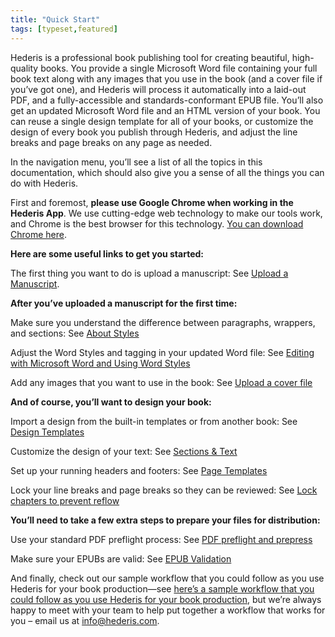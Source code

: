 ```yaml
---
title: "Quick Start"
tags: [typeset,featured]
---
```

 
<html><body><section data-type="chapter" class="hsecchapter" data-hederis-type="hsecchapter" id="quick-start" data-pi-attrs="id: quick-start; data-tags: typeset,featured;" role="doc-chapter" data-tags="typeset,featured" data-author-name=" " data-book-title=" " title="Quick Start"><p class="hblkp" data-hederis-type="hblkp" id="ppHcM0mPR">Hederis is a professional book publishing tool for creating beautiful, high-quality books. You provide a single Microsoft Word file containing your full book text along with any images that you use in the book (and a cover file if you&#8217;ve got one), and Hederis will process it automatically into a laid-out PDF, and a fully-accessible and standards-conformant EPUB file. You&#8217;ll also get an updated Microsoft Word file and an HTML version of your book. You can reuse a single design template for all of your books, or customize the design of every book you publish through Hederis, and adjust the line breaks and page breaks on any page as needed. </p><p class="hblkp" data-hederis-type="hblkp" id="pTEoZMp6L">In the navigation menu, you&#8217;ll see a list of all the topics in this documentation, which should also give you a sense of all the things you can do with Hederis.</p><p class="hblkp" data-hederis-type="hblkp" id="p43Q8e1aZ">First and foremost, <strong data-hederis-type="hspanstrong" id="pcKbLDuSG">please use Google Chrome when working in the Hederis App</strong>. We use cutting-edge web technology to make our tools work, and Chrome is the best browser for this technology. <a href="https://www.google.com/chrome/" data-hederis-type="hspana" id="py1roMrSf"><span class="Hyperlink" data-hederis-type="hspnspan" id="p8PnlCfr3">You can download Chrome here</span></a>.</p><p class="hblkp" data-hederis-type="hblkp" id="p4UhSxweD"><strong class="hspanstrong" data-hederis-type="hspanstrong" id="pHB2VlhUV">Here are some useful links to get you started:</strong></p><p class="hblkp" data-hederis-type="hblkp" id="pDAaw0771">The first thing you want to do is upload a manuscript: See <a href="{% link _docs/upload-a-manuscript.md %}" data-hederis-type="hspana" id="pC3LNCIc7"><span class="Hyperlink" data-hederis-type="hspnspan" id="pd6JcmS7q">Upload a Manuscript</span></a>.</p><p class="hblkp" data-hederis-type="hblkp" id="ppCNImLt5"><strong class="hspanstrong" data-hederis-type="hspanstrong" id="pzMmjQulU">After you&#8217;ve uploaded a manuscript for the first time:</strong></p><p class="hblkp" data-hederis-type="hblkp" id="py9fwtc3E">Make sure you understand the difference between paragraphs, wrappers, and sections: See <a href="{% link _docs/semantic-tagging.md %}" data-hederis-type="hspana" id="pVasKDk6c"><span class="Hyperlink" data-hederis-type="hspnspan" id="p19Mz3fiU">About Styles</span></a></p><p class="hblkp" data-hederis-type="hblkp" id="pMcGNYpjo">Adjust the Word Styles and tagging in your updated Word file: See <a href="{% link _docs/fine-tune-styles.md %}" data-hederis-type="hspana" id="p6VUip8Cl"><span class="Hyperlink" data-hederis-type="hspnspan" id="p5Y2NU4Rs">Editing with Microsoft Word and Using Word Styles</span></a></p><p class="hblkp" data-hederis-type="hblkp" id="pCtUv2F9J">Add any images that you want to use in the book: See <a href="{% link _docs/upload-a-cover.md %}" data-hederis-type="hspana" id="pKAh75EGw"><span class="Hyperlink" data-hederis-type="hspnspan" id="pDzxsFga9">Upload a cover file</span></a></p><p class="hblkp" data-hederis-type="hblkp" id="p0evHQ2e5"><strong class="hspanstrong" data-hederis-type="hspanstrong" id="pt1DlDhfl">And of course, you&#8217;ll want to design your book:</strong></p><p class="hblkp" data-hederis-type="hblkp" id="pcpOmr3bg">Import a design from the built-in templates or from another book: See <a href="{% link _docs/design-templates.md %}" data-hederis-type="hspana" id="pUQhKzpmi"><span class="Hyperlink" data-hederis-type="hspnspan" id="p4TF8FVuz">Design Templates</span></a></p><p class="hblkp" data-hederis-type="hblkp" id="p8oeF2elN">Customize the design of your text: See <a href="{% link _docs/typeset-text-design.md %}" data-hederis-type="hspana" id="pRvk5IV8T"><span class="Hyperlink" data-hederis-type="hspnspan" id="pm14DCrUy">Sections &amp; Text</span></a></p><p class="hblkp" data-hederis-type="hblkp" id="pv4QXKwiO">Set up your running headers and footers: See <a href="{% link _docs/typeset-master-pages.md %}" data-hederis-type="hspana" id="p7sBWzRC5"><span class="Hyperlink" data-hederis-type="hspnspan" id="pN48yLwRP">Page Templates</span></a></p><p class="hblkp" data-hederis-type="hblkp" id="pUbBIYbe3">Lock your line breaks and page breaks so they can be reviewed: See <a href="{% link _docs/page-locking.md %}" data-hederis-type="hspana" id="pF1osdrIu"><span class="Hyperlink" data-hederis-type="hspnspan" id="pJJXjobJT">Lock chapters to prevent reflow</span></a></p><p class="hblkp" data-hederis-type="hblkp" id="pFFtEwftf"><strong class="hspanstrong" data-hederis-type="hspanstrong" id="pGNuKcd4l">You&#8217;ll need to take a few extra steps to prepare your files for distribution:</strong></p><p class="hblkp" data-hederis-type="hblkp" id="pj4hx4bpX">Use your standard PDF preflight process: See <a href="{% link _docs/pdf-preflight.md %}" data-hederis-type="hspana" id="pXxnzpDfH"><span class="Hyperlink" data-hederis-type="hspnspan" id="pwqq2CTSS">PDF preflight and prepress</span></a></p><p class="hblkp" data-hederis-type="hblkp" id="pqyQqTn1o">Make sure your EPUBs are valid: See <a href="{% link _docs/epub-validation.md %}" data-hederis-type="hspana" id="p4Be4Q18H"><span class="Hyperlink" data-hederis-type="hspnspan" id="pWjqCi8nv">EPUB Validation</span></a></p><p class="hblkp" data-hederis-type="hblkp" id="psOmO18kT">And finally, check out our sample workflow that you could follow as you use Hederis for your book production&#8212;see <a href="#SampleWorkflow" data-hederis-type="hspana" id="pfmX8a8MK"><span class="Hyperlink" data-hederis-type="hspnspan" id="p22qU4nKl">here&#8217;s a sample workflow that you could follow as you use Hederis for your book production</span></a>, but we&#8217;re always happy to meet with your team to help put together a workflow that works for you &#8211; email us at <a href="mailto:info@hederis.com" data-hederis-type="hspana" id="pQjUml1bV"><span class="Hyperlink" data-hederis-type="hspnspan" id="pPMSGrXr2">info@hederis.com</span></a>. </p></section></body></html>
